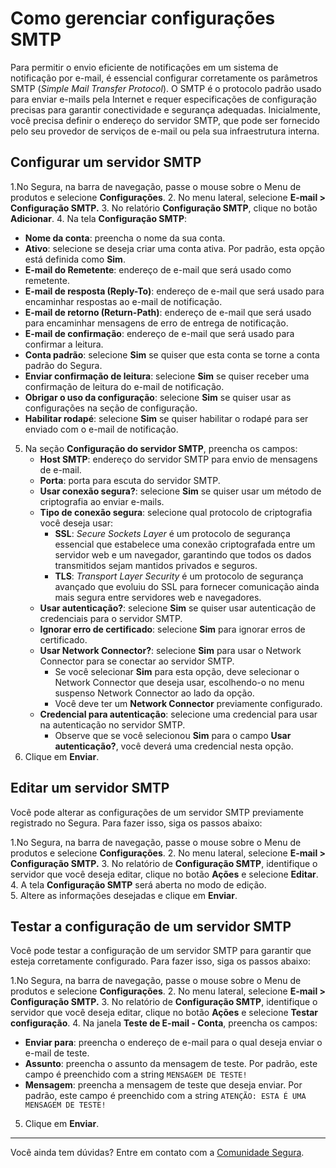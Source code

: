# Como gerenciar configurações SMTP

Para permitir o envio eficiente de notificações em um sistema de notificação por e-mail, é essencial configurar corretamente os parâmetros SMTP (*Simple Mail Transfer Protocol*). O SMTP é o protocolo padrão usado para enviar e-mails pela Internet e requer especificações de configuração precisas para garantir conectividade e segurança adequadas. Inicialmente, você precisa definir o endereço do servidor SMTP, que pode ser fornecido pelo seu provedor de serviços de e-mail ou pela sua infraestrutura interna.

## Configurar um servidor SMTP

1.No Segura, na barra de navegação, passe o mouse sobre o Menu de produtos e selecione **Configurações**.
2. No menu lateral, selecione **E-mail > Configuração SMTP.**
3. No relatório **Configuração SMTP**, clique no botão **Adicionar**.
4. Na tela **Configuração SMTP**:
   * **Nome da conta**: preencha o nome da sua conta.  
   * **Ativo**: selecione se deseja criar uma conta ativa. Por padrão, esta opção está definida como **Sim**.  
   * **E-mail do Remetente**: endereço de e-mail que será usado como remetente.  
   * **E-mail de resposta (Reply-To)**: endereço de e-mail que será usado para encaminhar respostas ao e-mail de notificação.  
   * **E-mail de retorno (Return-Path)**: endereço de e-mail que será usado para encaminhar mensagens de erro de entrega de notificação.  
   * **E-mail de confirmação**: endereço de e-mail que será usado para confirmar a leitura.  
   * **Conta padrão**: selecione **Sim** se quiser que esta conta se torne a conta padrão do Segura.  
   * **Enviar confirmação de leitura**: selecione **Sim** se quiser receber uma confirmação de leitura do e-mail de notificação.  
   * **Obrigar o uso da configuração**: selecione **Sim** se quiser usar as configurações na seção de configuração.  
   * **Habilitar rodapé**: selecione **Sim** se quiser habilitar o rodapé para ser enviado com o e-mail de notificação.  
5. Na seção **Configuração do servidor SMTP**, preencha os campos:  
   * **Host SMTP**: endereço do servidor SMTP para envio de mensagens de e-mail.  
   * **Porta**: porta para escuta do servidor SMTP.  
   * **Usar conexão segura?**: selecione **Sim** se quiser usar um método de criptografia ao enviar e-mails.  
   * **Tipo de conexão segura**: selecione qual protocolo de criptografia você deseja usar:  
     * **SSL**: *Secure Sockets Layer* é um protocolo de segurança essencial que estabelece uma conexão criptografada entre um servidor web e um navegador, garantindo que todos os dados transmitidos sejam mantidos privados e seguros.  
     * **TLS**: *Transport Layer Security* é um protocolo de segurança avançado que evoluiu do SSL para fornecer comunicação ainda mais segura entre servidores web e navegadores.  
   * **Usar autenticação?**: selecione **Sim** se quiser usar autenticação de credenciais para o servidor SMTP.  
   * **Ignorar erro de certificado**: selecione **Sim** para ignorar erros de certificado.  
   * **Usar Network Connector?**: selecione **Sim** para usar o Network Connector para se conectar ao servidor SMTP.  
     * Se você selecionar **Sim** para esta opção, deve selecionar o Network Connector que deseja usar, escolhendo-o no menu suspenso Network Connector ao lado da opção.  
     * Você deve ter um **Network Connector** previamente configurado.  
   * **Credencial para autenticação**: selecione uma credencial para usar na autenticação no servidor SMTP.  
     * Observe que se você selecionou **Sim** para o campo **Usar autenticação?**, você deverá uma credencial nesta opção.  
6. Clique em **Enviar**.

## Editar um servidor SMTP

Você pode alterar as configurações de um servidor SMTP previamente registrado no Segura. Para fazer isso, siga os passos abaixo:

1.No Segura, na barra de navegação, passe o mouse sobre o Menu de produtos e selecione **Configurações**.
2. No menu lateral, selecione **E-mail > Configuração SMTP.**
3. No relatório de **Configuração SMTP**, identifique o servidor que você deseja editar, clique no botão **Ações** e selecione **Editar**.
4. A tela **Configuração SMTP** será aberta no modo de edição.  
5. Altere as informações desejadas e clique em **Enviar**.

## Testar a configuração de um servidor SMTP

Você pode testar a configuração de um servidor SMTP para garantir que esteja corretamente configurado. Para fazer isso, siga os passos abaixo:

1.No Segura, na barra de navegação, passe o mouse sobre o Menu de produtos e selecione **Configurações**.
2. No menu lateral, selecione **E-mail > Configuração SMTP.**
3. No relatório de **Configuração SMTP**, identifique o servidor que você deseja editar, clique no botão **Ações** e selecione **Testar configuração**.
4. Na janela **Teste de E-mail - Conta**, preencha os campos:  
   * **Enviar para**: preencha o endereço de e-mail para o qual deseja enviar o e-mail de teste.  
   * **Assunto**: preencha o assunto da mensagem de teste. Por padrão, este campo é preenchido com a string `MENSAGEM DE TESTE!`  
   * **Mensagem**: preencha a mensagem de teste que deseja enviar. Por padrão, este campo é preenchido com a string `ATENÇÃO: ESTA É UMA MENSAGEM DE TESTE!`  
5. Clique em **Enviar**.

***

Você ainda tem dúvidas? Entre em contato com a [Comunidade Segura](https://community.Segura.io/).